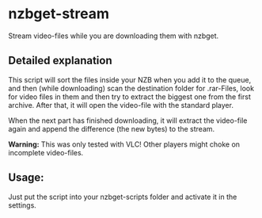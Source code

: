 # nzbget-stream

Stream video-files while you are downloading them with nzbget.

## Detailed explanation

This script will sort the files inside your NZB when you add it to the queue, and then (while downloading) scan the destination folder for .rar-Files, look for video files in them and then try to extract the biggest one from the first archive. After that, it will open the video-file with the standard player.

When the next part has finished downloading, it will extract the video-file again and append the difference (the new bytes) to the stream. 

**Warning:** This was only tested with VLC! Other players might choke on incomplete video-files.

## Usage:

Just put the script into your nzbget-scripts folder and activate it in the settings.